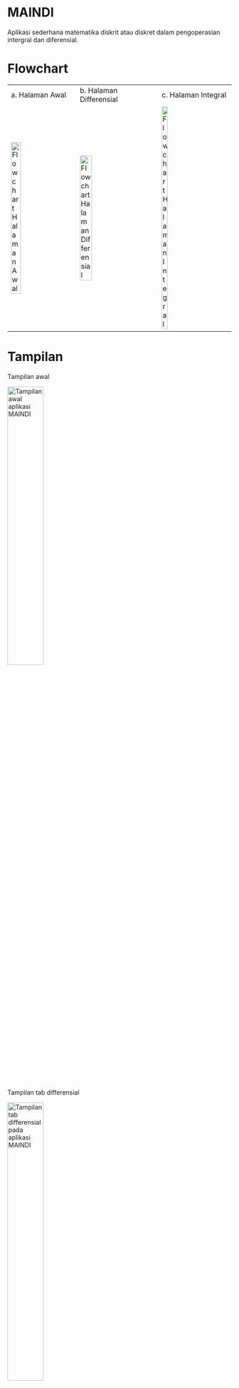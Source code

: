 # MAINDI
Aplikasi sederhana matematika diskrit atau diskret dalam pengoperasian intergral dan diferensial.

# Flowchart
<table border="0">
<tbody>
<tr>
<td>a. Halaman Awal</td>
<td>b. Halaman Differensial</td>
<td>c. Halaman Integral</td>
</tr>
<tr>
<td><image title="Flowchart Halaman Awal" width="40%" src="http://i1382.photobucket.com/albums/ah258/romadhonbyar/Github/MAINDI/halaman%20awal%20aplikasi%20maindi_zpsqvfxrxq8.png"/></td>
<td><image title="Flowchart Halaman Differensial" width="40%" src="http://i1382.photobucket.com/albums/ah258/romadhonbyar/Github/MAINDI/halaman%20awal%20aplikasi%20maindi_zpsqvfxrxq8.png"/></td>
<td><image title="Flowchart Halaman Integral" width="30%" src="http://i1382.photobucket.com/albums/ah258/romadhonbyar/Github/MAINDI/halaman%20integral%20aplikasi%20maindi_zpscbblmws1.png"/></td>
</tr>
</tbody>
</table>

# Tampilan
<p>Tampilan awal</p>
<image title="Tampilan awal aplikasi MAINDI" width="40%" src="http://i1382.photobucket.com/albums/ah258/romadhonbyar/Github/MAINDI/Tampilan%20Awal%20Aplikasi%20MAINDI_zpsfiukzaxk.png" >
<br>
<p>Tampilan tab differensial</p>
<image title="Tampilan tab differensial pada aplikasi MAINDI" width="40%" src="http://i1382.photobucket.com/albums/ah258/romadhonbyar/Github/MAINDI/Tampilan%20Tab%20Differensial%20Aplikasi%20MAINDI_zpso6u9d1nd.png" >
<br>
<p>Tampilan input bilangan pada ruas fungsi differensial</p>
<image title="Tampilan input bilangan pada ruas fungsi differensial - aplikasi MAINDI" width="40%" src="http://i1382.photobucket.com/albums/ah258/romadhonbyar/Github/MAINDI/Tampilan%20Input%20Bilangan%20pada%20ruas%20fungsi%20differensial_zpsimi8bqdb.png" >
<br>
<p>Tampilan hasil operasi fungsi differensial</p>
<image title="Tampilan hasil operasi fungsi differensial - aplikasi MAINDI" width="40%" src="http://i1382.photobucket.com/albums/ah258/romadhonbyar/Github/MAINDI/Hasil%20Operasi%20dari%20fungsi%20differensial%20Aplikasi%20MAINDI_zpsyjvxuccz.png" >
<br>



